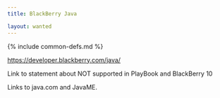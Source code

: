 ```yaml
---
title: BlackBerry Java

layout: wanted
---
```

{% include common-defs.md %}


https://developer.blackberry.com/java/

Link to statement about NOT supported in PlayBook and BlackBerry 10

Links to java.com and JavaME.